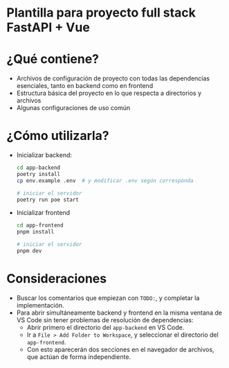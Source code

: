 # Plantilla para proyecto full stack FastAPI + Vue

# ¿Qué contiene?
- Archivos de configuración de proyecto con todas las dependencias esenciales, tanto en backend como en frontend
- Estructura básica del proyecto en lo que respecta a directorios y archivos
- Algunas configuraciones de uso común

# ¿Cómo utilizarla?
- Inicializar backend:
  ```bash
  cd app-backend
  poetry install
  cp env.example .env  # y modificar .env según corresponda

  # iniciar el servidor
  poetry run poe start
  ```
- Inicializar frontend
  ```bash
  cd app-frontend
  pnpm install

  # iniciar el servidor
  pnpm dev
  ```

# Consideraciones
- Buscar los comentarios que empiezan con `TODO:`, y completar la implementación.
- Para abrir simultáneamente backend y frontend en la misma ventana de VS Code sin tener problemas de resolución de dependencias:
  - Abrir primero el directorio del `app-backend` en VS Code.
  - Ir a `File > Add Folder to Workspace`, y seleccionar el directorio del `app-frontend`.
  - Con esto aparecerán dos secciones en el navegador de archivos, que actúan de forma independiente.